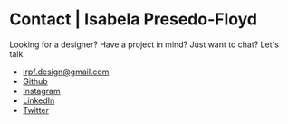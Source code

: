 # Contact | Isabela Presedo-Floyd

Looking for a designer? Have a project in mind? Just want to chat?
Let's talk.

- irpf.design@gmail.com
- [Github](https://github.com/isabela-pf)
- [Instagram](https://www.instagram.com/irpf.design/)
- [LinkedIn](https://www.linkedin.com/in/isabela-presedo-floyd-32b99a160/)
- [Twitter](https://twitter.com/isabelapf2)